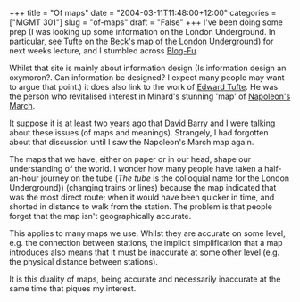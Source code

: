 +++
title = "Of maps"
date = "2004-03-11T11:48:00+12:00"
categories = ["MGMT 301"]
slug = "of-maps"
draft = "False"
+++
I've been doing some prep (I was looking up some information on the
London Underground. In particular, see Tufte on the [Beck's map of
the London
Underground](http://www.edwardtufte.com/bboard/q-and-a-fetch-msg?msg_id=00005W))
for next weeks lecture, and I stumbled across
[Blog-Fu](http://www.simiandesign.com/blog-fu/2004/01/information_design.php).

Whilst that site is mainly about information design (Is information
design an oxymoron?. Can information be designed? I expect many
people may want to argue that point.) it does also link to the work of
[Edward Tufte](http://www.edwardtufte.com/tufte/). He was the person
who revitalised interest in Minard's stunning 'map' of [Napoleon's
March](http://www.edwardtufte.com/tufte/minard).

It suppose it is at least two years ago that [David
Barry](http://www.geocities.com/drdavidbarry/) and I were talking about
these issues (of maps and meanings). Strangely, I had forgotten about
that discussion until I saw the Napoleon's March map again.

The maps that we have, either on paper or in our head, shape our
understanding of the world. I wonder how many people have taken a
half-an-hour journey on the tube (_The tube_ is the colloquial name
for the London Underground)) (changing trains or lines) because the
map indicated that was the most direct route; when it would have been
quicker in time, and shorted in distance to walk from the station.
The problem is that people forget that the map isn't geographically
accurate.

This applies to many maps we use. Whilst they are accurate on some
level, e.g. the connection between stations, the implicit
simplification that a map introduces also means that it must be
inaccurate at some other level (e.g. the physical distance between
stations).

It is this duality of maps, being accurate and necessarily
inaccurate at the same time that piques my interest.
